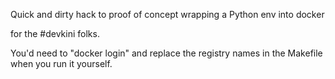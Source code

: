 Quick and dirty hack to proof of concept wrapping a Python env into docker

for the #devkini folks.

You'd need to "docker login" and replace the registry names in the Makefile when you run it yourself.
